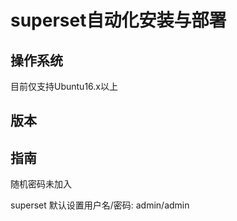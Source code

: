 # superset自动化安装与部署

## 操作系统
目前仅支持Ubuntu16.x以上

## 版本

## 指南

随机密码未加入


superset 默认设置用户名/密码: admin/admin
